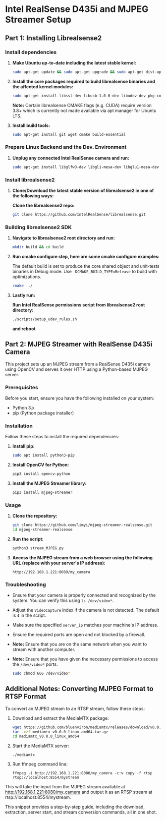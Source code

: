 # Intel RealSense D435i and MJPEG Streamer Setup

## Part 1: Installing Librealsense2

### Install dependencies

1. **Make Ubuntu up-to-date including the latest stable kernel:**

    ```bash
    sudo apt-get update && sudo apt-get upgrade && sudo apt-get dist-upgrade
    ```

2. **Install the core packages required to build librealsense binaries and the affected kernel modules:**

    ```bash
    sudo apt-get install libssl-dev libusb-1.0-0-dev libudev-dev pkg-config libgtk-3-dev
    ```

    **Note:** Certain librealsense CMAKE flags (e.g. CUDA) require version 3.8+ which is currently not made available via apt manager for Ubuntu LTS.

3. **Install build tools:**

    ```bash
    sudo apt-get install git wget cmake build-essential
    ```

### Prepare Linux Backend and the Dev. Environment

1. **Unplug any connected Intel RealSense camera and run:**

    ```bash
    sudo apt-get install libglfw3-dev libgl1-mesa-dev libglu1-mesa-dev at
    ```

### Install librealsense2

1. **Clone/Download the latest stable version of librealsense2 in one of the following ways:**

    **Clone the librealsense2 repo:**

    ```bash
    git clone https://github.com/IntelRealSense/librealsense.git
    ```

### Building librealsense2 SDK

1. **Navigate to librealsense2 root directory and run:**

    ```bash
    mkdir build && cd build
    ```

2. **Run cmake configure step, here are some cmake configure examples:**

    The default build is set to produce the core shared object and unit-tests binaries in Debug mode.
    Use `-DCMAKE_BUILD_TYPE=Release` to build with optimizations.

    ```bash
    cmake ../
    ```

3. **Lastly run:**

    **Run Intel RealSense permissions script from librealsense2 root directory:**

    ```bash
    ./scripts/setup_udev_rules.sh
    ```

    **and reboot**

## Part 2: MJPEG Streamer with RealSense D435i Camera

This project sets up an MJPEG stream from a RealSense D435i camera using OpenCV and serves it over HTTP using a Python-based MJPEG server.

### Prerequisites

Before you start, ensure you have the following installed on your system:

- Python 3.x
- pip (Python package installer)

### Installation

Follow these steps to install the required dependencies:

1. **Install pip:**

    ```sh
    sudo apt install python3-pip
    ```

2. **Install OpenCV for Python:**

    ```sh
    pip3 install opencv-python
    ```

3. **Install the MJPEG Streamer library:**

    ```sh
    pip3 install mjpeg-streamer
    ```

### Usage

1. **Clone the repository:**

    ```sh
    git clone https://github.com/limyi/mjpeg-streamer-realsense.git
    cd mjpeg-streamer-realsense
    ```

2. **Run the script:**

    ```sh
    python3 stream_MJPEG.py
    ```

3. **Access the MJPEG stream from a web browser using the following URL (replace with your server's IP address):**

    ```
    http://192.168.1.221:8080/my_camera
    ```

### Troubleshooting

- Ensure that your camera is properly connected and recognized by the system. You can verify this using `ls /dev/video*`.
- Adjust the `VideoCapture` index if the camera is not detected. The default is `4` in the script.
- Make sure the specified `server_ip` matches your machine's IP address.
- Ensure the required ports are open and not blocked by a firewall.
- **Note:** Ensure that you are on the same network when you want to stream with another computer.
- **Note:** Ensure that you have given the necessary permissions to access the `/dev/video*` ports.

    ```sh
    sudo chmod 666 /dev/video*
    ```

## Additional Notes: Converting MJPEG Format to RTSP Format

To convert an MJPEG stream to an RTSP stream, follow these steps:

1. Download and extract the MediaMTX package:
   ```sh
   wget https://github.com/bluenviron/mediamtx/releases/download/v0.0.0/mediamtx_v0.0.0_linux_amd64.tar.gz
   tar -xzf mediamtx_v0.0.0_linux_amd64.tar.gz
   cd mediamtx_v0.0.0_linux_amd64
   ```
2. Start the MediaMTX server:
    ```
    ./mediamtx
    ```
    
3. Run ffmpeg command line:
    ```
    ffmpeg -i http://192.168.1.221:8080/my_camera -c:v copy -f rtsp rtsp://localhost:8554/mystream

    ```
This will take the input from the MJPEG stream available at http://192.168.1.221:8080/my_camera and output it as an RTSP stream at rtsp://localhost:8554/mystream.

This snippet provides a step-by-step guide, including the download, extraction, server start, and stream conversion commands, all in one shot.
